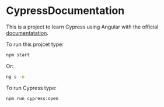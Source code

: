 # CypressDocumentation

This is a project to learn Cypress using Angular with the official [documentatation](https://docs.cypress.io/app/get-started/why-cypress).

To run this projcet type:

```bash
npm start
```

Or:

```bash
ng s -o
```

To run Cypress type:

```bash
npm run cypress:open
```
